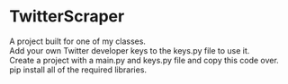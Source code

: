 # TwitterScraper
A project built for one of my classes.  
Add your own Twitter developer keys to the keys.py file to use it.  
Create a project with a main.py and keys.py file and copy this code over.  
pip install all of the required libraries.
